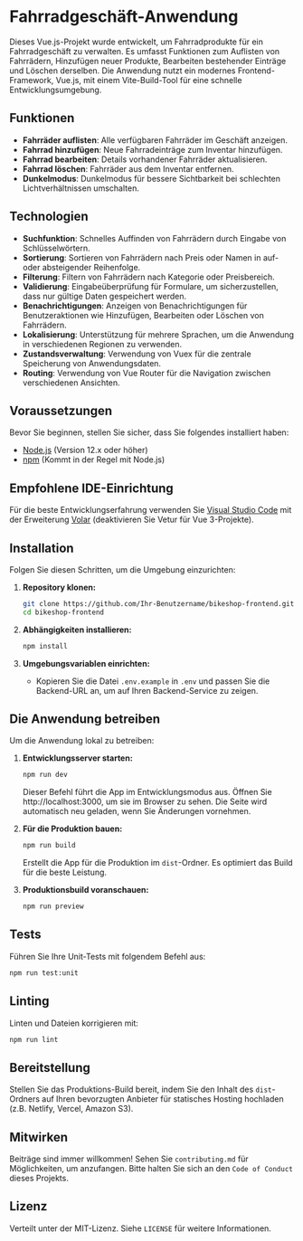 # Fahrradgeschäft-Anwendung

Dieses Vue.js-Projekt wurde entwickelt, um Fahrradprodukte für ein Fahrradgeschäft zu verwalten. Es umfasst Funktionen zum Auflisten von Fahrrädern, Hinzufügen neuer Produkte, Bearbeiten bestehender Einträge und Löschen derselben. Die Anwendung nutzt ein modernes Frontend-Framework, Vue.js, mit einem Vite-Build-Tool für eine schnelle Entwicklungsumgebung.

## Funktionen

- **Fahrräder auflisten**: Alle verfügbaren Fahrräder im Geschäft anzeigen.
- **Fahrrad hinzufügen**: Neue Fahrradeinträge zum Inventar hinzufügen.
- **Fahrrad bearbeiten**: Details vorhandener Fahrräder aktualisieren.
- **Fahrrad löschen**: Fahrräder aus dem Inventar entfernen.
- **Dunkelmodus**: Dunkelmodus für bessere Sichtbarkeit bei schlechten Lichtverhältnissen umschalten.

## Technologien
- **Suchfunktion**: Schnelles Auffinden von Fahrrädern durch Eingabe von Schlüsselwörtern.
- **Sortierung**: Sortieren von Fahrrädern nach Preis oder Namen in auf- oder absteigender Reihenfolge.
- **Filterung**: Filtern von Fahrrädern nach Kategorie oder Preisbereich.
- **Validierung**: Eingabeüberprüfung für Formulare, um sicherzustellen, dass nur gültige Daten gespeichert werden.
- **Benachrichtigungen**: Anzeigen von Benachrichtigungen für Benutzeraktionen wie Hinzufügen, Bearbeiten oder Löschen von Fahrrädern.
- **Lokalisierung**: Unterstützung für mehrere Sprachen, um die Anwendung in verschiedenen Regionen zu verwenden.
- **Zustandsverwaltung**: Verwendung von Vuex für die zentrale Speicherung von Anwendungsdaten.
- **Routing**: Verwendung von Vue Router für die Navigation zwischen verschiedenen Ansichten.


## Voraussetzungen

Bevor Sie beginnen, stellen Sie sicher, dass Sie folgendes installiert haben:
- [Node.js](https://nodejs.org/de/) (Version 12.x oder höher)
- [npm](https://www.npmjs.com/) (Kommt in der Regel mit Node.js)

## Empfohlene IDE-Einrichtung

Für die beste Entwicklungserfahrung verwenden Sie [Visual Studio Code](https://code.visualstudio.com/) mit der Erweiterung [Volar](https://marketplace.visualstudio.com/items?itemName=Vue.volar) (deaktivieren Sie Vetur für Vue 3-Projekte).

## Installation

Folgen Sie diesen Schritten, um die Umgebung einzurichten:

1. **Repository klonen:**
   ```sh
   git clone https://github.com/Ihr-Benutzername/bikeshop-frontend.git
   cd bikeshop-frontend
   ```

2. **Abhängigkeiten installieren:**
   ```sh
   npm install
   ```

3. **Umgebungsvariablen einrichten:**
    - Kopieren Sie die Datei `.env.example` in `.env` und passen Sie die Backend-URL an, um auf Ihren Backend-Service zu zeigen.

## Die Anwendung betreiben

Um die Anwendung lokal zu betreiben:

1. **Entwicklungsserver starten:**
   ```sh
   npm run dev
   ```
   Dieser Befehl führt die App im Entwicklungsmodus aus. Öffnen Sie http://localhost:3000, um sie im Browser zu sehen. Die Seite wird automatisch neu geladen, wenn Sie Änderungen vornehmen.

2. **Für die Produktion bauen:**
   ```sh
   npm run build
   ```
   Erstellt die App für die Produktion im `dist`-Ordner. Es optimiert das Build für die beste Leistung.

3. **Produktionsbuild voranschauen:**
   ```sh
   npm run preview
   ```

## Tests

Führen Sie Ihre Unit-Tests mit folgendem Befehl aus:
```sh
npm run test:unit
```

## Linting

Linten und Dateien korrigieren mit:
```sh
npm run lint
```

## Bereitstellung

Stellen Sie das Produktions-Build bereit, indem Sie den Inhalt des `dist`-Ordners auf Ihren bevorzugten Anbieter für statisches Hosting hochladen (z.B. Netlify, Vercel, Amazon S3).

## Mitwirken

Beiträge sind immer willkommen! Sehen Sie `contributing.md` für Möglichkeiten, um anzufangen. Bitte halten Sie sich an den `Code of Conduct` dieses Projekts.

## Lizenz

Verteilt unter der MIT-Lizenz. Siehe `LICENSE` für weitere Informationen.
